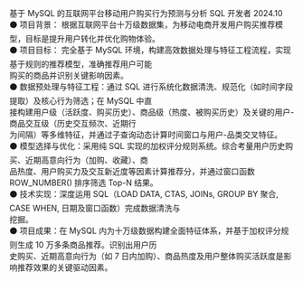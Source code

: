 基于 MySQL 的互联网平台移动用户购买行为预测与分析 SQL 开发者 2024.10\
⚫ 项目背景： 根据互联网平台十万级数据集，为移动电商开发用户购买推荐模型，目标是提升用户转化并优化购物体验。\
⚫ 项目目标： 完全基于 MySQL 环境，构建高效数据处理与特征工程流程，实现基于规则的推荐模型，准确推荐用户可能\
购买的商品并识别关键影响因素。\
⚫ 数据预处理与特征工程：通过 SQL 进行系统化数据清洗、规范化（如时间字段提取）及核心行为筛选；在 MySQL 中直\
接构建用户级（活跃度、购买历史）、商品级（热度、被购买历史）及关键的用户-商品交互级（历史交互频次、近期行\
为间隔）等多维特征，并通过子查询动态计算时间窗口与用户-品类交叉特征。\
⚫ 模型选择与优化：采用纯 SQL 实现的加权评分规则系统。综合考量用户历史购买、近期高意向行为（加购、收藏）、商\
品热度、用户购买力及交互新近度等因素计算推荐分，并通过窗口函数 ROW_NUMBER() 排序筛选 Top-N 结果。\
⚫ 技术实现：深度运用 SQL（LOAD DATA, CTAS, JOINs, GROUP BY 聚合, CASE WHEN, 日期及窗口函数）完成数据清洗与\
挖掘。\
⚫ 项目成果：在 MySQL 内为十万级数据构建全面特征体系，并基于加权评分规则生成 10 万多条商品推荐。识别出用户历\
史购买、近期高意向行为（如 7 日内加购）、商品热度及用户整体购买活跃度是影响推荐效果的关键驱动因素。
